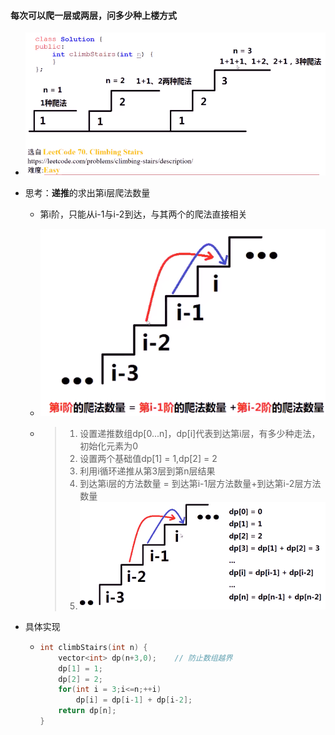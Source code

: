 #### 每次可以爬一层或两层，问多少种上楼方式

* ![image-20210706110649710](爬楼梯.assets/image-20210706110649710.png)

* 思考：**递推**的求出第i层爬法数量

  * 第i阶，只能从i-1与i-2到达，与其两个的爬法直接相关

  * ![image-20210706111157025](爬楼梯.assets/image-20210706111157025.png)

  * >1. 设置递推数组dp[0...n]，dp[i]代表到达第i层，有多少种走法，初始化元素为0
    >2. 设置两个基础值dp[1] = 1,dp[2] = 2
    >3. 利用i循环递推从第3层到第n层结果
    >   1. 到达第i层的方法数量 = 到达第i-1层方法数量+到达第i-2层方法数量
    >   2. ![image-20210706111633971](爬楼梯.assets/image-20210706111633971.png)

* 具体实现

  * ```c++
    int climbStairs(int n) {
        vector<int> dp(n+3,0);    // 防止数组越界
        dp[1] = 1;
        dp[2] = 2;
        for(int i = 3;i<=n;++i)
            dp[i] = dp[i-1] + dp[i-2];
        return dp[n];
    }
    ```

    

